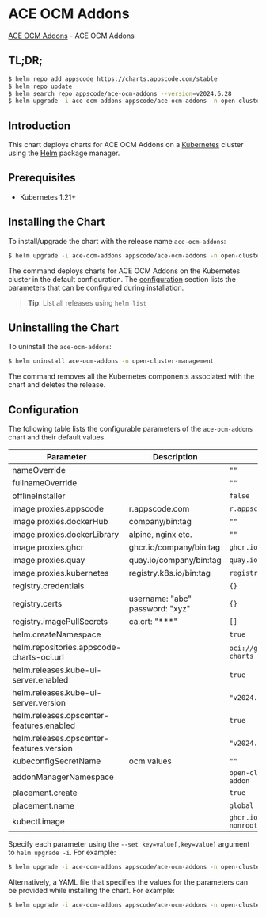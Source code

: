 # ACE OCM Addons

[ACE OCM Addons](https://github.com/appscode-cloud/installer) - ACE OCM Addons

## TL;DR;

```bash
$ helm repo add appscode https://charts.appscode.com/stable
$ helm repo update
$ helm search repo appscode/ace-ocm-addons --version=v2024.6.28
$ helm upgrade -i ace-ocm-addons appscode/ace-ocm-addons -n open-cluster-management --create-namespace --version=v2024.6.28
```

## Introduction

This chart deploys charts for ACE OCM Addons on a [Kubernetes](http://kubernetes.io) cluster using the [Helm](https://helm.sh) package manager.

## Prerequisites

- Kubernetes 1.21+

## Installing the Chart

To install/upgrade the chart with the release name `ace-ocm-addons`:

```bash
$ helm upgrade -i ace-ocm-addons appscode/ace-ocm-addons -n open-cluster-management --create-namespace --version=v2024.6.28
```

The command deploys charts for ACE OCM Addons on the Kubernetes cluster in the default configuration. The [configuration](#configuration) section lists the parameters that can be configured during installation.

> **Tip**: List all releases using `helm list`

## Uninstalling the Chart

To uninstall the `ace-ocm-addons`:

```bash
$ helm uninstall ace-ocm-addons -n open-cluster-management
```

The command removes all the Kubernetes components associated with the chart and deletes the release.

## Configuration

The following table lists the configurable parameters of the `ace-ocm-addons` chart and their default values.

|                 Parameter                 |           Description           |                      Default                       |
|-------------------------------------------|---------------------------------|----------------------------------------------------|
| nameOverride                              |                                 | <code>""</code>                                    |
| fullnameOverride                          |                                 | <code>""</code>                                    |
| offlineInstaller                          |                                 | <code>false</code>                                 |
| image.proxies.appscode                    | r.appscode.com                  | <code>r.appscode.com</code>                        |
| image.proxies.dockerHub                   | company/bin:tag                 | <code>""</code>                                    |
| image.proxies.dockerLibrary               | alpine, nginx etc.              | <code>""</code>                                    |
| image.proxies.ghcr                        | ghcr.io/company/bin:tag         | <code>ghcr.io</code>                               |
| image.proxies.quay                        | quay.io/company/bin:tag         | <code>quay.io</code>                               |
| image.proxies.kubernetes                  | registry.k8s.io/bin:tag         | <code>registry.k8s.io</code>                       |
| registry.credentials                      |                                 | <code>{}</code>                                    |
| registry.certs                            | username: "abc" password: "xyz" | <code>{}</code>                                    |
| registry.imagePullSecrets                 | ca.crt: "***"                   | <code>[]</code>                                    |
| helm.createNamespace                      |                                 | <code>true</code>                                  |
| helm.repositories.appscode-charts-oci.url |                                 | <code>oci://ghcr.io/appscode-charts</code>         |
| helm.releases.kube-ui-server.enabled      |                                 | <code>true</code>                                  |
| helm.releases.kube-ui-server.version      |                                 | <code>"v2024.6.18"</code>                          |
| helm.releases.opscenter-features.enabled  |                                 | <code>true</code>                                  |
| helm.releases.opscenter-features.version  |                                 | <code>"v2024.6.28"</code>                          |
| kubeconfigSecretName                      | ocm values                      | <code>""</code>                                    |
| addonManagerNamespace                     |                                 | <code>open-cluster-management-addon</code>         |
| placement.create                          |                                 | <code>true</code>                                  |
| placement.name                            |                                 | <code>global</code>                                |
| kubectl.image                             |                                 | <code>ghcr.io/appscode/kubectl-nonroot:1.25</code> |


Specify each parameter using the `--set key=value[,key=value]` argument to `helm upgrade -i`. For example:

```bash
$ helm upgrade -i ace-ocm-addons appscode/ace-ocm-addons -n open-cluster-management --create-namespace --version=v2024.6.28 --set image.proxies.appscode=r.appscode.com
```

Alternatively, a YAML file that specifies the values for the parameters can be provided while
installing the chart. For example:

```bash
$ helm upgrade -i ace-ocm-addons appscode/ace-ocm-addons -n open-cluster-management --create-namespace --version=v2024.6.28 --values values.yaml
```
